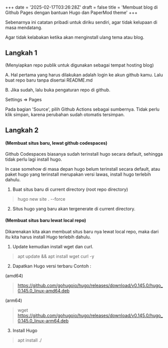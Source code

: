 +++
date = '2025-02-17T03:26:28Z'
draft = false
title = 'Membuat blog di Github Pages dengan bantuan Hugo dan PaperMod theme'
+++

Sebenarnya ini catatan pribadi untuk diriku sendiri, agar tidak kelupaan di masa mendatang.

Agar tidak kelabakan ketika akan menginstall ulang tema atau blog.

## Langkah 1
(Menyiapkan repo publik untuk digunakan sebagai tempat hosting blog)

A. Hal pertama yang harus dilakukan adalah login ke akun github kamu. Lalu buat repo baru tanpa disertai README.md

B. Jika sudah, lalu buka pengaturan repo di github. 

Settings => Pages

Pada bagian 'Source', pilih Github Actions sebagai sumbernya. Tidak perlu klik simpan, karena perubahan sudah otomatis tersimpan.

## Langkah 2

#### (Membuat situs baru, lewat github codespaces)

Github Codespaces biasanya sudah terinstall hugo secara default, sehingga tidak perlu lagi install hugo.

In case somehow di masa depan hugo belum terinstall secara default, atau paket hugo yang terinstall merupakan versi lawas, install hugo terlebih dahulu.

1. Buat situs baru di current directory (root repo directory)
> hugo new site . --force

2. Situs hugo yang baru akan tergenerate di current directory.

#### (Membuat situs baru lewat local repo)

Dikarenakan kita akan membuat situs baru nya lewat local repo, maka dari itu kita harus install Hugo terlebih dahulu.

1. Update kemudian install wget dan curl.

> apt update && apt install wget curl -y

2. Dapatkan Hugo versi terbaru
Contoh :

(amd64)
> https://github.com/gohugoio/hugo/releases/download/v0.145.0/hugo_0.145.0_linux-amd64.deb

(arm64)
> wget https://github.com/gohugoio/hugo/releases/download/v0.145.0/hugo_0.145.0_linux-arm64.deb

3. Install Hugo
> apt install ./

